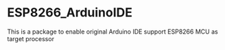 # ESP8266_ArduinoIDE
This is a package to enable original Arduino IDE support ESP8266 MCU as target processor
